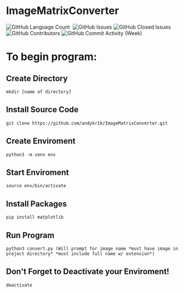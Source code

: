 # ImageMatrixConverter

<div>
<img alt="GitHub Language Count" src="https://img.shields.io/github/languages/count/andykr1k/ImageMatrixConverter?&style=for-the-badge"/>
<img alt="" src="https://img.shields.io/github/repo-size/andykr1k/ImageMatrixConverter?&style=for-the-badge"/>
<img alt="GitHub Issues" src="https://img.shields.io/github/issues/andykr1k/ImageMatrixConverter?&style=for-the-badge"/>
<img alt="GitHub Closed Issues" src="https://img.shields.io/github/issues-closed/andykr1k/ImageMatrixConverter?&style=for-the-badge"/>
<img alt="GitHub Contributors" src="https://img.shields.io/github/contributors/andykr1k/ImageMatrixConverter?&style=for-the-badge"/>
<img alt="GitHub Commit Activity (Week)" src="https://img.shields.io/github/commit-activity/w/andykr1k/ImageMatrixConverter?&style=for-the-badge"/>
</div>

# To begin program:


## Create Directory
```
mkdir [name of directory]
```

## Install Source Code
```
git clone https://github.com/andykr1k/ImageMatrixConverter.git
```

## Create Enviroment
```
python3 -m venv env
```

## Start Enviroment
```
source env/bin/activate
```

## Install Packages 
```
pip install matplotlib
```

## Run Program
```
python3 convert.py (Will prompt for image name *must have image in project directory* *must include full name w/ extension*)
```

## Don't Forget to Deactivate your Enviroment!
```
deactivate
```
